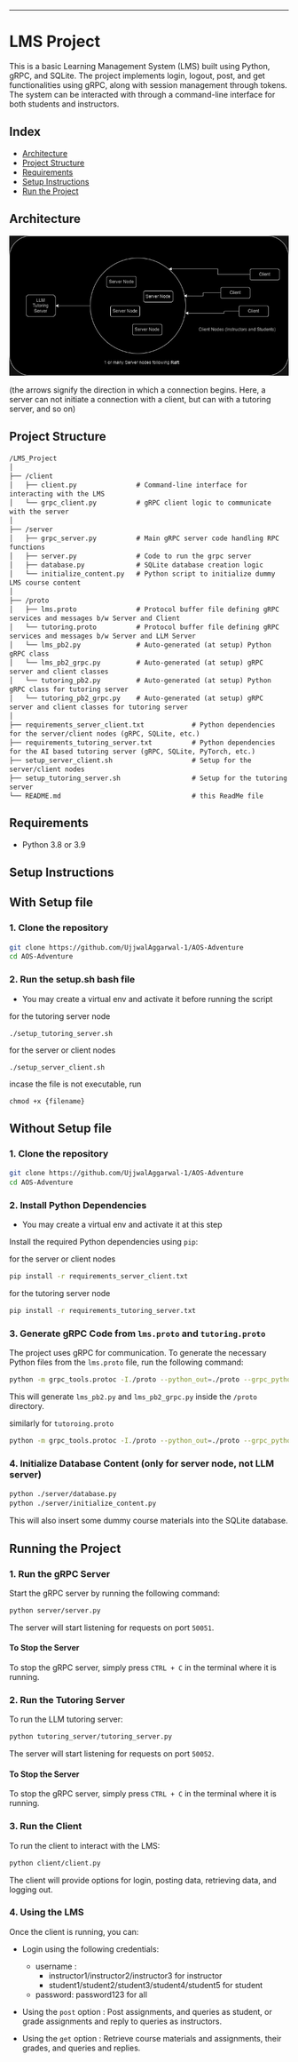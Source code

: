 
---

# LMS Project

This is a basic Learning Management System (LMS) built using Python, gRPC, and SQLite. The project implements login, logout, post, and get functionalities using gRPC, along with session management through tokens. The system can be interacted with through a command-line interface for both students and instructors.

## Index

- [Architecture](#architecture)
- [Project Structure](#project-structure)
- [Requirements](#requirements)
- [Setup Instructions](#setup-instructions)
- [Run the Project](#running-the-project)

## Architecture

![](./architecture.png)

(the arrows signify the direction in which a connection begins. Here, a server can not initiate a connection with a client, but can with a tutoring server, and so on) 

## Project Structure

```
/LMS_Project
│
├── /client
│   ├── client.py               # Command-line interface for interacting with the LMS
│   └── grpc_client.py          # gRPC client logic to communicate with the server
│
├── /server
│   ├── grpc_server.py          # Main gRPC server code handling RPC functions
│   ├── server.py               # Code to run the grpc server
│   ├── database.py             # SQLite database creation logic
│   └── initialize_content.py   # Python script to initialize dummy LMS course content
│
├── /proto
│   ├── lms.proto               # Protocol buffer file defining gRPC services and messages b/w Server and Client
│   └── tutoring.proto          # Protocol buffer file defining gRPC services and messages b/w Server and LLM Server
│   └── lms_pb2.py              # Auto-generated (at setup) Python gRPC class
│   └── lms_pb2_grpc.py         # Auto-generated (at setup) gRPC server and client classes
│   └── tutoring_pb2.py         # Auto-generated (at setup) Python gRPC class for tutoring server
│   └── tutoring_pb2_grpc.py    # Auto-generated (at setup) gRPC server and client classes for tutoring server
│
├── requirements_server_client.txt            # Python dependencies for the server/client nodes (gRPC, SQLite, etc.)
├── requirements_tutoring_server.txt          # Python dependencies for the AI based tutoring server (gRPC, SQLite, PyTorch, etc.)
├── setup_server_client.sh                    # Setup for the server/client nodes
├── setup_tutoring_server.sh                  # Setup for the tutoring server
└── README.md                                 # this ReadMe file
```


## Requirements

- Python 3.8 or 3.9

## Setup Instructions

## With Setup file

### 1. Clone the repository
```bash
git clone https://github.com/UjjwalAggarwal-1/AOS-Adventure
cd AOS-Adventure
```


### 2. Run the setup.sh bash file
* You may create a virtual env and activate it before running the script

for the tutoring server node
```
./setup_tutoring_server.sh 
```

for the server or client nodes
```
./setup_server_client.sh 
```

incase the file is not executable, run

```
chmod +x {filename}
```

## Without Setup file

### 1. Clone the repository
```bash
git clone https://github.com/UjjwalAggarwal-1/AOS-Adventure
cd AOS-Adventure
```


### 2. Install Python Dependencies
* You may create a virtual env and activate it at this step

Install the required Python dependencies using `pip`:

for the server or client nodes
```bash
pip install -r requirements_server_client.txt 
```

for the tutoring server node
```bash
pip install -r requirements_tutoring_server.txt 
```

### 3. Generate gRPC Code from `lms.proto` and `tutoring.proto`

The project uses gRPC for communication. To generate the necessary Python files from the `lms.proto` file, run the following command:

```bash
python -m grpc_tools.protoc -I./proto --python_out=./proto --grpc_python_out=./proto ./proto/lms.proto
```

This will generate `lms_pb2.py` and `lms_pb2_grpc.py` inside the `/proto` directory.

similarly for `tutoroing.proto`
```bash
python -m grpc_tools.protoc -I./proto --python_out=./proto --grpc_python_out=./proto ./proto/tutoring.proto
```

### 4. Initialize Database Content (only for server node, not LLM server)

```bash
python ./server/database.py
python ./server/initialize_content.py
```

This will also insert some dummy course materials into the SQLite database.


## Running the Project

### 1. Run the gRPC Server

Start the gRPC server by running the following command:

```bash
python server/server.py
```

The server will start listening for requests on port `50051`.

#### To Stop the Server

To stop the gRPC server, simply press `CTRL + C` in the terminal where it is running.


### 2. Run the Tutoring Server

To run the LLM tutoring server:

```bash
python tutoring_server/tutoring_server.py
```

The server will start listening for requests on port `50052`.

#### To Stop the Server

To stop the gRPC server, simply press `CTRL + C` in the terminal where it is running.

### 3. Run the Client

To run the client to interact with the LMS:

```bash
python client/client.py
```

The client will provide options for login, posting data, retrieving data, and logging out.

### 4. Using the LMS

Once the client is running, you can:
- Login using the following credentials:
  - username : 
    - instructor1/instructor2/instructor3 for instructor
    - student1/student2/student3/student4/student5 for student
  - password: password123 for all

- Using the `post` option : Post assignments, and queries as student, or grade assignments and reply to queries as instructors.
- Using the `get` option : Retrieve course materials and assignments, their grades, and queries and replies.
